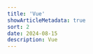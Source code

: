 ```yaml
---
title: 'Vue'
showArticleMetadata: true
sort: 2
date: 2024-08-15
description: Vue
---
```


<ClientOnly><Redirect route="/vue2"/></ClientOnly>
